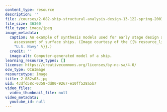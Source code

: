 ```yaml
---
content_type: resource
description: ''
file: /courses/2-082-ship-structural-analysis-design-13-122-spring-2003/43dfd58c0358dd809267e10ff528a5b7_2-082s03.jpg
file_size: 36360
file_type: image/jpeg
image_metadata:
  caption: An example of synthesis models used for early stage design and technology
    assessment of surface ships. (Image courtesy of the {{% resource_link "6bdf6098-2bb8-457d-8189-c7434197eeba"
    "U.S. Navy" %}}.)
  credit: ''
  image-alt: Computer-generated model of a ship.
learning_resource_types: []
license: https://creativecommons.org/licenses/by-nc-sa/4.0/
ocw_type: OCWImage
resourcetype: Image
title: 2-082s03.jpg
uid: 43dfd58c-0358-dd80-9267-e10ff528a5b7
video_files:
  video_thumbnail_file: null
video_metadata:
  youtube_id: null
---
```

